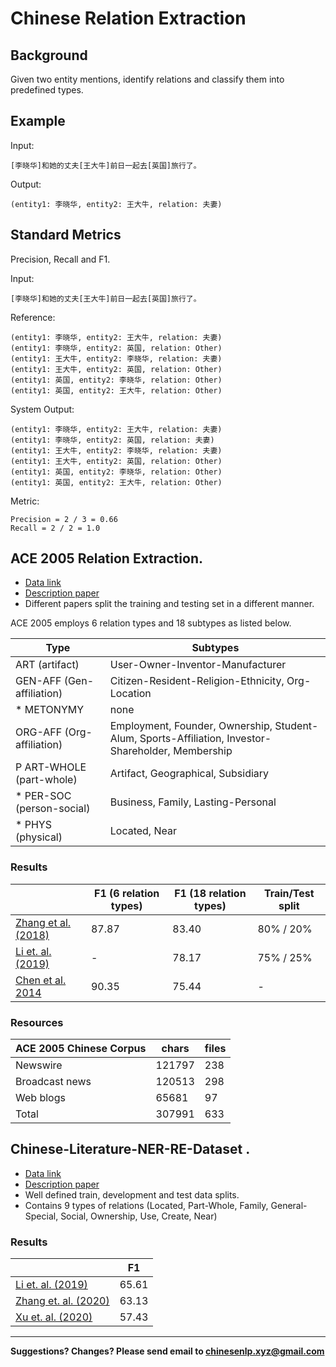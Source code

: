 # Chinese Relation Extraction


## Background

Given two entity mentions, identify relations and classify them into predefined types.

## Example

Input:

```
[李晓华]和她的丈夫[王大牛]前日一起去[英国]旅行了。
```

Output:

```
(entity1: 李晓华, entity2: 王大牛, relation: 夫妻) 
```

## Standard Metrics

Precision, Recall and F1.

	   	
Input:

```
[李晓华]和她的丈夫[王大牛]前日一起去[英国]旅行了。
```

Reference:

```
(entity1: 李晓华, entity2: 王大牛, relation: 夫妻) 
(entity1: 李晓华, entity2: 英国, relation: Other) 
(entity1: 王大牛, entity2: 李晓华, relation: 夫妻) 
(entity1: 王大牛, entity2: 英国, relation: Other) 
(entity1: 英国, entity2: 李晓华, relation: Other) 
(entity1: 英国, entity2: 王大牛, relation: Other)
```

System Output:

```
(entity1: 李晓华, entity2: 王大牛, relation: 夫妻) 
(entity1: 李晓华, entity2: 英国, relation: 夫妻) 
(entity1: 王大牛, entity2: 李晓华, relation: 夫妻) 
(entity1: 王大牛, entity2: 英国, relation: Other) 
(entity1: 英国, entity2: 李晓华, relation: Other) 
(entity1: 英国, entity2: 王大牛, relation: Other) 
```

Metric:

```
Precision = 2 / 3 = 0.66
Recall = 2 / 2 = 1.0
```

## <span class="t">ACE 2005 Relation Extraction</span>.

* [Data link](https://catalog.ldc.upenn.edu/LDC2006T06)
* [Description paper](https://pdfs.semanticscholar.org/3a9b/136ca1ab91592df36f148ef16095f74d009e.pdf)
* Different papers split the training and testing set in a different manner. 

ACE 2005 employs 6 relation types and 18 subtypes as listed below.

|  Type | Subtypes |
| --- | --- |
|  ART (artifact) | User-Owner-Inventor-Manufacturer |
|  GEN-AFF (Gen-affiliation) | Citizen-Resident-Religion-Ethnicity, Org-Location |
|  * METONYMY | none |
|  ORG-AFF (Org-affiliation) | Employment, Founder, Ownership, Student-Alum, Sports-Affiliation, Investor-Shareholder, Membership |
|  P ART-WHOLE (part-whole) | Artifact, Geographical, Subsidiary |
|  * PER-SOC<br/>(person-social) | Business, Family, Lasting-Personal |
|  * PHYS (physical) | Located, Near |

### Results

|   | F1 (6 relation types) | F1 (18 relation types) | Train/Test split |
| --- | --- | --- | --- |
|  [Zhang et al. (2018)](http://aclweb.org/anthology/L18-1077) | 87.87 | 83.40 | 80% / 20% |
|  [Li et. al. (2019)](https://www.aclweb.org/anthology/P19-1430.pdf) | - | 78.17 | 75% / 25% |  
|  [Chen et al. 2014](http://aclweb.org/anthology/P14-1054) | 90.35 | 75.44 | - |

### Resources

| ACE 2005 Chinese Corpus | chars | files |
| --- | --- | --- |
|  Newswire | 121797 | 238 |
|  Broadcast news | 120513 | 298 |
|  Web blogs | 65681 | 97 |
|  Total | 307991 | 633 |

## <span class="t">Chinese-Literature-NER-RE-Dataset </span>.
* [Data link](https://github.com/lancopku/Chinese-Literature-NER-RE-Dataset)
* [Description paper](https://arxiv.org/pdf/1711.07010.pdf)
* Well defined train, development and test data splits. 
* Contains 9 types of relations (Located, Part-Whole, Family, General-Special, Social, Ownership, Use, Create, Near)

### Results

|   | F1 |
| --- | --- |
|  [Li et. al. (2019)](https://www.aclweb.org/anthology/P19-1430.pdf) | 65.61 | 
|  [Zhang et. al. (2020)](https://dl.acm.org/doi/abs/10.1145/3395260.3395276) | 63.13 |
|  [Xu et. al. (2020)](https://ieeexplore.ieee.org/abstract/document/9085019) | 57.43 |

---

**Suggestions? Changes? Please send email to [chinesenlp.xyz@gmail.com](mailto:chinesenlp.xyz@gmail.com)**



